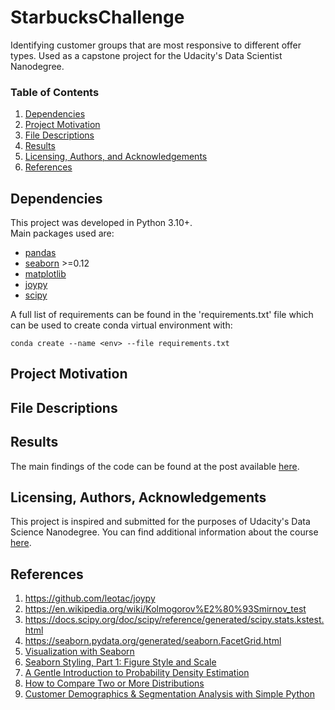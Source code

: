 # StarbucksChallenge
Identifying customer groups that are most responsive to different offer types. Used as a capstone project for the Udacity's Data Scientist Nanodegree.

### Table of Contents

1. [Dependencies](#dependencies)
2. [Project Motivation](#motivation)
3. [File Descriptions](#files)
4. [Results](#results)
5. [Licensing, Authors, and Acknowledgements](#licensing)
6. [References](#references)

## Dependencies <a name="dependencies"></a>
This project was developed in Python 3.10+.\
Main packages used are:
+ [pandas](https://pandas.pydata.org/docs/)
+ [seaborn](https://seaborn.pydata.org/index.html) >=0.12
+ [matplotlib](https://matplotlib.org/stable/index.html)
+ [joypy](https://github.com/leotac/joypy)
+ [scipy](https://docs.scipy.org/doc/scipy/) 

A full list of requirements can be found in the 'requirements.txt' file which can be used to create conda virtual environment with:
```
conda create --name <env> --file requirements.txt
```

## Project Motivation<a name="motivation"></a>


## File Descriptions<a name="files"></a>

## Results<a name="results"></a>
The main findings of the code can be found at the post available [here](https://medium.com/@ropopo/).

## Licensing, Authors, Acknowledgements<a name="licensing"></a>


This project is inspired and submitted for the purposes of Udacity's Data Science Nanodegree. You can find additional information about the course [here](https://udacity.com/course/data-scientist-nanodegree--nd025).

## References <a name="references"></a>
1. https://github.com/leotac/joypy
2. https://en.wikipedia.org/wiki/Kolmogorov%E2%80%93Smirnov_test
3. https://docs.scipy.org/doc/scipy/reference/generated/scipy.stats.kstest.html
4. https://seaborn.pydata.org/generated/seaborn.FacetGrid.html
5. [Visualization with Seaborn](https://jakevdp.github.io/PythonDataScienceHandbook/04.14-visualization-with-seaborn.html)
6. [Seaborn Styling, Part 1: Figure Style and Scale](https://www.codecademy.com/article/seaborn-design-i)
7. [A Gentle Introduction to Probability Density Estimation](https://machinelearningmastery.com/probability-density-estimation/)
8. [How to Compare Two or More Distributions](https://towardsdatascience.com/how-to-compare-two-or-more-distributions-9b06ee4d30bf)
9. [Customer Demographics & Segmentation Analysis with Simple Python](https://medium.com/analytics-vidhya/customer-demographics-segmentation-analysis-with-simple-python-cdd2e6d35f2e)
